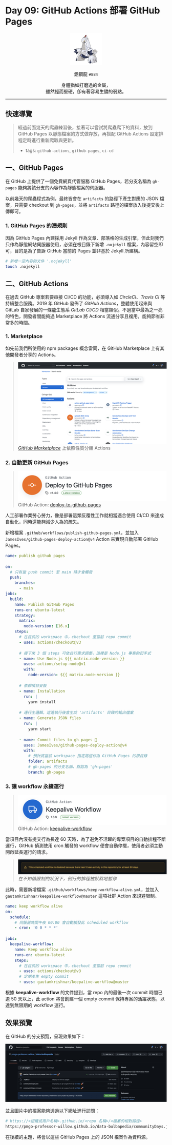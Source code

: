 # Day 09: GitHub Actions 部署 GitHub Pages

<p align="center">
    <img src="./cover.png" width="100" />
</p>

<p align="center">
    鋁鋼龍 <code>#884</code>
</p>

<p align="center">
    身體猶如打磨過的金屬，<br>雖然輕而堅硬，卻有著容易生鏽的弱點。
</p>

---

## 快速導覽

> 經過前面幾天的爬蟲練習後，接著可以嘗試將爬蟲爬下的資料，放到 GitHub Pages 以靜態檔案的方式做存放，再搭配 GitHub Actions 設定排程定時進行重新爬取與更新。
> * tags: `github-actions`, `github-pages`, `ci-cd`

## 一、GitHub Pages

在 GitHub 上提供了一個免費網頁代管服務 GitHub Pages，若分支名稱為 `gh-pages` 能夠將該分支的內容作為靜態檔案的伺服器。

以前幾天的爬蟲程式為例，最終皆會在 `artifacts` 的路徑下產生對應的 JSON 檔案，只需要 checkout 到 `gh-pages`，並將 `artifacts` 路徑的檔案放入後提交後上傳即可。

### 1. GitHub Pages 的潛規則

因為 GitHub Pages 內建採用 Jekyll 作為文章、部落格的生成引擎，但此刻我們只作為靜態網站伺服器使用，必須在根目錄下新增 `.nojekyll` 檔案，內容留空即可，目的是為了告訴 GitHub 當前的 Pages 並非基於 Jekyll 所建構。

```bash
# 新增一空內容的文件 '.nojekyll'
touch .nojekyll
```

## 二、GitHub Actions

在過去 GitHub 專案若要串接 CI/CD 的功能，必須導入如 *CircleCI*、*Travis CI* 等持續整合服務。2019 年 GitHub 發佈了 *GitHub Actions*，整體使用起來與 GitLab 自家發展的一條龍生態系 *GitLab CI/CD* 相當類似。不過當中最為之一亮的特色，開發者間能夠過 Marketplace 將 Actions 流通分享且複用，能夠節省非常多的時間。

### 1. Marketplace

如先前我們所使用的 npm packages 概念雷同，在 GitHub Marketplace 上有其他開發者分享的 Actions。

> ![](/day%20%23009/github-markerplace.png)
> [*GitHub Marketplace*](https://github.com/marketplace?type=actions) 上依照性質分類 Actions

### 2. 自動更新 GitHub Pages

> ![](/day%20%23009/github-action-deploy-to-github-pages.png)
> GitHub Action: [deploy-to-github-pages](https://github.com/marketplace/actions/deploy-to-github-pages)

人工部署作業勞心勞力，像是部署這類反覆性工作就相當適合使用 CI/CD 來達成自動化，同時還能夠減少人為的疏失。

新增檔案 `.github/workflows/publish-github-pages.yml`，並加入 `JamesIves/github-pages-deploy-action@v4` Action 來實現自動部署 GitHub Pages。

```yml
name: publish github pages

on:
  # 只有當 push commit 至 main 時才會觸發
  push:
    branches:
      - main
jobs:
  build:
    name: Publish GitHub Pages
    runs-on: ubuntu-latest
    strategy:
      matrix:
        node-version: [16.x]
    steps:
      # 在目前的 workspace 中，checkout 至當前 repo commit
      - uses: actions/checkout@v3

      # 接下來 3 個 steps 可依自行需求調整，這裡是 Node.js 專案的起手式
      - name: Use Node.js ${{ matrix.node-version }}
        uses: actions/setup-node@v1
        with:
          node-version: ${{ matrix.node-version }}

      # 依賴項目安裝
      - name: Installation
        run: |
          yarn install

      # 運行主邏輯，這邊執行後會生成 'artifacts' 目錄的輸出檔案
      - name: Generate JSON files
        run: |
          yarn start

      - name: Commit files to gh-pages 🚀
        uses: JamesIves/github-pages-deploy-action@v4
        with:
          # 預計將當前 workspace 指定路徑作為 GitHub Pages 的根目錄
          folder: artifacts
          # gh-pages 的分支名稱，默認為 'gh-pages'
          branch: gh-pages
```

### 3. 讓 workflow 永續運行

> ![](/day%20%23009/github-action-keepalive-workflow.png)
> GitHub Action: [keepalive-workflow](https://github.com/marketplace/actions/keepalive-workflow)

當項目內沒有提交行為長達 60 天時，為了避免不活躍的專案項目的自動排程不斷運行，GitHub 偵測使用 cron 觸發的 workflow 便會自動停擺，使用者必須主動開啟延長運行的請求。

> ![](/day%20%23009/gitlab-action-workflow-disable.png)
> *在不知情限制的狀況下，例行的排程被默默地暫停*

此時，需要新增檔案 `.github/workflows/keep-workflow-alive.yml`，並加入 `gautamkrishnar/keepalive-workflow@master` 這項社群 Action 來規避限制。

```yml
name: keep workflow alive
on:
  schedule:
    # 伺服器時間午夜 00:00 會自動觸發此 scheduled workflow
    - cron: '0 0 * * *'

jobs:
  keepalive-workflow:
    name: Keep workflow alive
    runs-on: ubuntu-latest
    steps:
      # 在目前的 workspace 中，checkout 至當前 repo commit
      - uses: actions/checkout@v3
      # 定期產生 empty commit
      - uses: gautamkrishnar/keepalive-workflow@master
```

根據 **keepalive-workflow** 的文件提到，當 repo 內的最後一次 commit 時間已逾 50 天以上，此 action 將會創建一個 empty commit 保持專案的活躍狀態，以達到無限期的 workflow 運行。

## 效果預覽

在 GitHub 的分支預覽，呈現效果如下：

![](/day%20%23009/gh-pages-preview-on-github.png)

並且圖片中的檔案能夠透過以下網址進行訪問：

``` bash
# https://<組織或用戶名稱>.github.io/<repo 名稱>/<檔案的相對路徑>
https://pmgo-professor-willow.github.io/data-bulbapedia/communityDays.json
```

在後續的主題，將會以這些 GitHub Pages 上的 JSON 檔案作為資料源。
